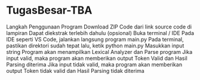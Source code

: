 # TugasBesar-TBA

Langkah Penggunaan Program
Download ZIP Code dari link source code di lampiran
Dapat diekstrak terlebih dahulu (opsional)
Buka terminal / IDE
Pada IDE seperti VS Code, jalankan langsung program main.py
Pada terminal, pastikan direktori sudah tepat lalu, ketik python main.py
Masukkan input string
Program akan menampilkan Lexical Analyzer dan Parse program
Jika input valid, maka program akan memberikan output Token Valid dan Hasil Parsing diterima
Jika input tidak valid, maka program akan memberikan output Token tidak valid dan Hasil Parsing tidak diterima

